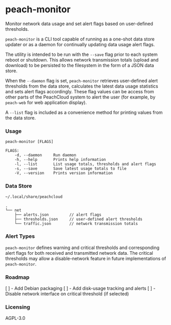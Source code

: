 # peach-monitor

Monitor network data usage and set alert flags based on user-defined thresholds.

`peach-monitor` is a CLI tool capable of running as a one-shot data store updater or as a daemon for continually updating data usage alert flags.

The utility is intended to be run with the `--save` flag prior to each system reboot or shutdown. This allows network transmission totals (upload and download) to be persisted to the filesystem in the form of a JSON data store.

When the `--daemon` flag is set, `peach-monitor` retrieves user-defined alert thresholds from the data store, calculates the latest data usage statistics and sets alert flags accordingly. These flag values can be access from other parts of the PeachCloud system to alert the user (for example, by `peach-web` for web application display).

A `--list` flag is included as a convenience method for printing values from the data store.

### Usage

`peach-monitor [FLAGS]`

```
FLAGS:
    -d, --daemon     Run daemon
    -h, --help       Prints help information
    -l, --list       List usage totals, thresholds and alert flags
    -s, --save       Save latest usage totals to file
    -V, --version    Prints version information
```

### Data Store

`~/.local/share/peachcloud`

```
.
└── net
    ├── alerts.json         // alert flags
    ├── thresholds.json     // user-defined alert thresholds
    └── traffic.json        // network transmission totals
```

### Alert Types

`peach-monitor` defines warning and critical thresholds and corresponding alert flags for both received and transmitted network data. The critical thresholds may allow a disable-network feature in future implementations of `peach-monitor`.

### Roadmap

[ ] - Add Debian packaging
[ ] - Add disk-usage tracking and alerts
[ ] - Disable network interface on critical threshold (if selected)

### Licensing

AGPL-3.0
